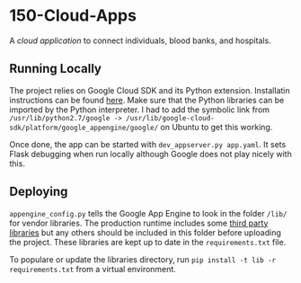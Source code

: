 # 150-Cloud-Apps
A *cloud application* to connect individuals, blood banks, and hospitals.

## Running Locally
The project relies on Google Cloud SDK and its Python extension. Installatin instructions can be found [here](https://cloud.google.com/appengine/docs/standard/python/download). Make sure that the Python libraries can be imported by the Python interpreter. I had to add the symbolic link from `/usr/lib/python2.7/google -> /usr/lib/google-cloud-sdk/platform/google_appengine/google/` on Ubuntu to get this working.

Once done, the app can be started with `dev_appserver.py app.yaml`. It sets Flask debugging when run locally although Google does not play nicely with this. 

## Deploying
`appengine_config.py` tells the Google App Engine to look in the folder `/lib/` for vendor libraries. The production runtime includes some [third party libraries](https://cloud.google.com/appengine/docs/standard/python/tools/built-in-libraries-27) but any others should be included in this folder before uploading the project. These libraries are kept up to date in the `requirements.txt` file.

To populare or update the libraries directory, run `pip install -t lib -r requirements.txt` from a virtual environment.
